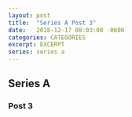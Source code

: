 ```yaml
---
layout: post
title:  "Series A Post 3"
date:   2018-12-17 08:03:00 -0600
categories: CATEGORIES
excerpt: EXCERPT
series: series a
---
```

## Series A

### Post 3